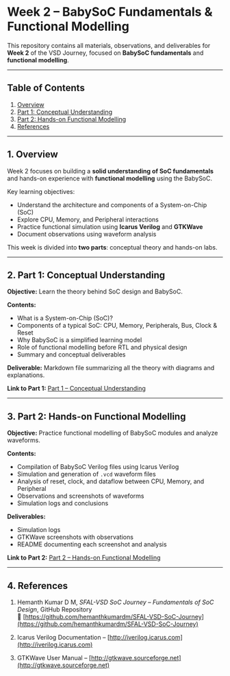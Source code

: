 # Week 2 – BabySoC Fundamentals & Functional Modelling

This repository contains all materials, observations, and deliverables for **Week 2** of the VSD Journey, focused on **BabySoC fundamentals** and **functional modelling**.

---

## Table of Contents

1. [Overview](#1-overview)  
2. [Part 1: Conceptual Understanding](#2-part-1-conceptual-understanding)  
3. [Part 2: Hands-on Functional Modelling](#3-part-2-hands-on-functional-modelling)  
4. [References](#4-references)  

---

## 1. Overview

Week 2 focuses on building a **solid understanding of SoC fundamentals** and hands-on experience with **functional modelling** using the BabySoC.  

Key learning objectives:  

- Understand the architecture and components of a System-on-Chip (SoC)  
- Explore CPU, Memory, and Peripheral interactions  
- Practice functional simulation using **Icarus Verilog** and **GTKWave**  
- Document observations using waveform analysis  

This week is divided into **two parts**: conceptual theory and hands-on labs.

---

## 2. Part 1: Conceptual Understanding

**Objective:** Learn the theory behind SoC design and BabySoC.  

**Contents:**  

- What is a System-on-Chip (SoC)?  
- Components of a typical SoC: CPU, Memory, Peripherals, Bus, Clock & Reset  
- Why BabySoC is a simplified learning model  
- Role of functional modelling before RTL and physical design  
- Summary and conceptual deliverables  

**Deliverable:** Markdown file summarizing all the theory with diagrams and explanations.  

**Link to Part 1:** [Part 1 – Conceptual Understanding](./Part-1/Deliverables.md)

---

## 3. Part 2: Hands-on Functional Modelling

**Objective:** Practice functional modelling of BabySoC modules and analyze waveforms.  

**Contents:**  

- Compilation of BabySoC Verilog files using Icarus Verilog  
- Simulation and generation of `.vcd` waveform files  
- Analysis of reset, clock, and dataflow between CPU, Memory, and Peripheral  
- Observations and screenshots of waveforms  
- Simulation logs and conclusions  

**Deliverables:**  

- Simulation logs  
- GTKWave screenshots with observations  
- README documenting each screenshot and analysis  

**Link to Part 2:** [Part 2 – Hands-on Functional Modelling](./Part-2/README.md)

---

## 4. References

1. Hemanth Kumar D M, *SFAL-VSD SoC Journey – Fundamentals of SoC Design*, GitHub Repository  
   🔗 [https://github.com/hemanthkumardm/SFAL-VSD-SoC-Journey](https://github.com/hemanthkumardm/SFAL-VSD-SoC-Journey)  

2. Icarus Verilog Documentation – [http://iverilog.icarus.com](http://iverilog.icarus.com)  
3. GTKWave User Manual – [http://gtkwave.sourceforge.net](http://gtkwave.sourceforge.net)
